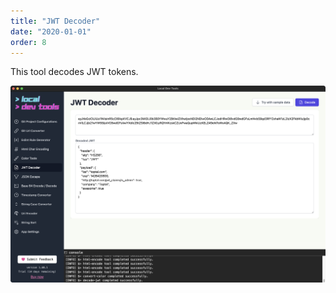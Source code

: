 ```yaml
---
title: "JWT Decoder"
date: "2020-01-01"
order: 8
---
```


This tool decodes JWT tokens.

![JWT Decode](images/jwt_decoder.png)

